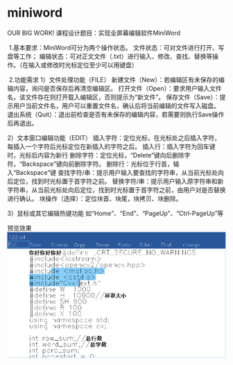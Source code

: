 # miniword
OUR BIG WORK!
课程设计题目：实现全屏幕编辑软件MiniWord

​	1.基本要求：MiniWord可分为两个操作状态。
​		文件状态：可对文件进行打开、写盘等工作；
​		编辑状态：可对正文文件（.txt）进行输入、修改、查找、替换等操作。（在输入或修改时光标定位至少可以用键盘）

​	2.功能需求
1）文件处理功能（FILE）
新建文件（New）：若编辑区有未保存的编辑内容，询问是否保存后再清空编辑区。
打开文件（Open）：要求用户输入文件名，该文件存在则打开载入编辑区，否则提示为“新文件”。
保存文件（Save）：提示用户当前文件名，用户可以重置文件名，确认后将当前编辑的文件写入磁盘。
退出系统（Quit）：退出前检查是否有未保存的编辑内容，若需要则执行Save操作后再退出。

2）文本窗口编辑功能（EDIT）
插入字符：定位光标，在光标处之后插入字符，每插入一个字符后光标定位在新插入的字符之后。
插入行：插入字符为回车键时，光标后内容为新行
删除字符：定位光标，“Delete”键向后删除字符，“Backspace”键向前删除字符。
删除行：光标位于行首，输入“Backspace”键
查找字符/串：提示用户输入要查找的字符串，从当前光标处向后定位，找到时光标置于首字符之前。
替换字符/串：提示用户输入原字符串和新字符串，从当前光标处向后定位，找到时光标置于首字符之前，由用户对是否替换进行确认。
块操作（选择）：定位块首、块尾，块拷贝、块删除。

3）鼠标或其它编辑热键功能
​      如“Home”、“End”、“PageUp”、“Ctrl-PageUp”等



预览效果
![截图](图片1.png)
